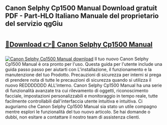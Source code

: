 ## Canon Selphy Cp1500 Manual Download gratuit PDF - Part-HLO Italiano Manuale del proprietario del servizio qgGiu

# <h2><a href="http://dfdadkf.blite.top/?on=Canon+Selphy+Cp1500+Manual">🔗Download 👉🔴 Canon Selphy Cp1500 Manual</a></h2>

[![Canon Selphy Cp1500 Manual download](https://i.imgur.com/lujVjoI.png)](http://dfdadkf.blite.top/?on=Canon+Selphy+Cp1500+Manual)
Il tuo nuovo Canon Selphy Cp1500 Manual è ora pronto per l'uso. Questa guida per l'utente include una guida passo passo per aiutarti con L'installazione, il funzionamento e la manutenzione del tuo Prodotto. Precauzioni di sicurezza per interni si prega di prendere nota di tutte le precauzioni di sicurezza quando si utilizza il nuovo REDDDDDDD ALL'interno. Canon Selphy Cp1500 Manual ha una serie di funzionalità avanzate tra cui rilevamento di oggetti, riconoscimento facciale, impostazioni personalizzabili e monitoraggio in tempo reale, tutte facilmente controllabili dall'interfaccia utente intuitiva e intuitiva. Ci auguriamo che Canon Selphy Cp1500 Manual sia stato un utile compagno mentre esplori le funzionalità del tuo nuovo articolo. Se hai domande o dubbi, non esitare a contattare il nostro team di assistenza clienti.
